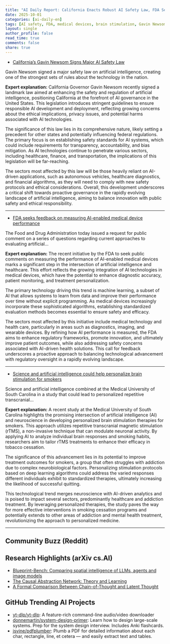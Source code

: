```yaml
---
title: "AI Daily Report: California Enacts Robust AI Safety Law, FDA Seeks Input on AI Device Performance, AI Personalizes Brain Stimulation for Smokers (2025-10-01)"
date: 2025-10-01
categories: [ai-daily-en]
tags: [AI safety, FDA, medical devices, brain stimulation, Gavin Newsom, artificial intelligence, healthcare]
layout: single
author_profile: false
read_time: true
comments: false
share: true
---
```

- [California’s Gavin Newsom Signs Major AI Safety Law](https://www.nytimes.com/2025/09/29/technology/california-ai-safety-law.html)

Gavin Newsom signed a major safety law on artificial intelligence, creating one of the strongest sets of rules about the technology in the nation.

**Expert explanation:**
California Governor Gavin Newsom recently signed a landmark law aimed at enhancing the safety and regulation of artificial intelligence, positioning California at the forefront of AI governance in the United States. This legislation introduces stringent guidelines to ensure responsible AI development and deployment, reflecting growing concerns about the ethical implications, privacy issues, and potential harms associated with AI technologies.

The significance of this law lies in its comprehensive nature, likely setting a precedent for other states and potentially influencing federal regulations. The primary focus is on establishing safety standards for AI systems, which could include requirements for transparency, accountability, and bias mitigation. As AI technologies continue to penetrate various sectors, including healthcare, finance, and transportation, the implications of this legislation will be far-reaching.

The sectors most affected by this law will be those heavily reliant on AI-driven applications, such as autonomous vehicles, healthcare diagnostics, and financial algorithms, as they will need to comply with new safety protocols and ethical considerations. Overall, this development underscores a critical shift towards proactive governance in the rapidly evolving landscape of artificial intelligence, aiming to balance innovation with public safety and ethical responsibility.

---
- [FDA seeks feedback on measuring AI-enabled medical device performance](https://www.aha.org/news/headline/2025-09-30-fda-seeks-feedback-measuring-ai-enabled-medical-device-performance)

The Food and Drug Administration today issued a request for public comment on a series of questions regarding current approaches to evaluating artificial...

**Expert explanation:**
The recent initiative by the FDA to seek public comments on measuring the performance of AI-enabled medical devices marks a significant step in the intersection of artificial intelligence and healthcare. This effort reflects the growing integration of AI technologies in medical devices, which have the potential to enhance diagnostic accuracy, patient monitoring, and treatment personalization.

The primary technology driving this trend is machine learning, a subset of AI that allows systems to learn from data and improve their performance over time without explicit programming. As medical devices increasingly incorporate these sophisticated algorithms, establishing standardized evaluation methods becomes essential to ensure safety and efficacy. 

The sectors most affected by this initiative include medical technology and health care, particularly in areas such as diagnostics, imaging, and wearable devices. By refining how AI performance is measured, the FDA aims to enhance regulatory frameworks, promote innovation, and ultimately improve patient outcomes, while also addressing safety concerns associated with AI-driven health solutions. This call for feedback underscores a proactive approach to balancing technological advancement with regulatory oversight in a rapidly evolving landscape.

---
- [Science and artificial intelligence could help personalize brain stimulation for smokers](https://www.news-medical.net/news/20250930/Science-and-artificial-intelligence-could-help-personalize-brain-stimulation-for-smokers.aspx)

Science and artificial intelligence combined at the Medical University of South Carolina in a study that could lead to personalized repetitive transcranial...

**Expert explanation:**
A recent study at the Medical University of South Carolina highlights the promising intersection of artificial intelligence (AI) and neuroscience in developing personalized brain stimulation therapies for smokers. This approach utilizes repetitive transcranial magnetic stimulation (rTMS), a non-invasive technique that can modulate neuronal activity. By applying AI to analyze individual brain responses and smoking habits, researchers aim to tailor rTMS treatments to enhance their efficacy in tobacco cessation.

The significance of this advancement lies in its potential to improve treatment outcomes for smokers, a group that often struggles with addiction due to complex neurobiological factors. Personalizing stimulation protocols based on deep learning algorithms could address the varied responses different individuals exhibit to standardized therapies, ultimately increasing the likelihood of successful quitting.

This technological trend merges neuroscience with AI-driven analytics and is poised to impact several sectors, predominantly healthcare and addiction treatment. By leveraging personalized therapies, the study paves the way for more effective interventions in smoking cessation programs and potentially extends to other areas of addiction and mental health treatment, revolutionizing the approach to personalized medicine.

---

## Community Buzz (Reddit)


## Research Highlights (arXiv cs.AI)
- [Blueprint-Bench: Comparing spatial intelligence of LLMs, agents and image models](https://arxiv.org/abs/2509.25229)
- [The Causal Abstraction Network: Theory and Learning](https://arxiv.org/abs/2509.25236)
- [A Formal Comparison Between Chain-of-Thought and Latent Thought](https://arxiv.org/abs/2509.25239)

## GitHub Trending AI Projects
- [yt-dlp/yt-dlp](yt-dlp/yt-dlp): A feature-rich command-line audio/video downloader
- [donnemartin/system-design-primer](donnemartin/system-design-primer): Learn how to design large-scale systems. Prep for the system design interview. Includes Anki flashcards.
- [jsvine/pdfplumber](jsvine/pdfplumber): Plumb a PDF for detailed information about each char, rectangle, line, et cetera — and easily extract text and tables.

